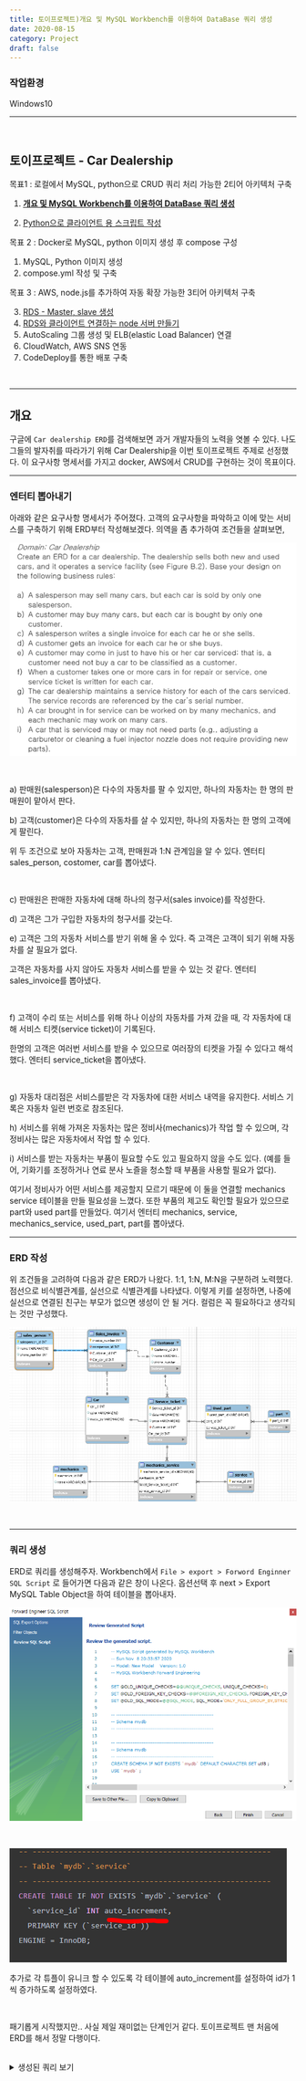 ```yaml
---
title: 토이프로젝트)개요 및 MySQL Workbench를 이용하여 DataBase 쿼리 생성
date: 2020-08-15
category: Project
draft: false
---
```


### 작업환경

Windows10

---

<br/>

## 토이프로젝트 - Car Dealership

목표1 : 로컬에서 MySQL, python으로 CRUD 쿼리 처리 가능한 2티어 아키텍처 구축

1. **[<u>개요 및 MySQL Workbench를 이용하여 DataBase 쿼리 생성</u>](https://jeonghoon.netlify.app/Project/miniproject/mini_query/)**

2. [Python으로 클라이언트 용  스크립트 작성](https://jeonghoon.netlify.app/Project/miniproject/mini_python/)

목표 2 : Docker로 MySQL, python 이미지 생성 후 compose 구성

1. MySQL, Python 이미지 생성
2. compose.yml 작성 및 구축

목표 3 : AWS, node.js를 추가하여 자동 확장 가능한 3티어 아키텍처 구축

3. [RDS - Master, slave 생성](https://jeonghoon.netlify.app/Project/miniproject/mini_rds/)
4. [RDS와 클라이언트 연결하는 node 서버 만들기](https://jeonghoon.netlify.app/Project/miniproject/mini_node/)
5. AutoScaling 그룹 생성 및 ELB(elastic Load Balancer) 연결
6. CloudWatch, AWS SNS 연동
7. CodeDeploy를 통한 배포 구축

<br/>

---

## 개요

구글에 `Car dealership ERD`를 검색해보면 과거 개발자들의 노력을 엿볼 수 있다. 나도 그들의 발자취를 따라가기 위해 Car Dealership을 이번 토이프로젝트 주제로 선정했다. 이 요구사항 명세서를 가지고 docker, AWS에서 CRUD를 구현하는 것이 목표이다.

---

### 엔터티 뽑아내기

아래와 같은 요구사항 명세서가 주어졌다. 고객의 요구사항을 파악하고 이에 맞는 서비스를 구축하기 위해 ERD부터 작성해보겠다. 의역을 좀 추가하여 조건들을 살펴보면,

![image-20201108193415445](mini_query.assets/image-20201108193415445.png)

<br/>

a) 판매원(salesperson)은 다수의 자동차를 팔 수 있지만, 하나의 자동차는 한 명의 판매원이 맡아서 판다.

b) 고객(customer)은 다수의 자동차를 살 수 있지만, 하나의 자동차는 한 명의 고객에게 팔린다.

위 두 조건으로 보아 자동차는 고객, 판매원과 1:N 관계임을 알 수 있다. 엔터티 sales_person, costomer, car를 뽑아냈다.

<br/>

c) 판매원은 판매한 자동차에 대해 하나의 청구서(sales invoice)를 작성한다.

d) 고객은 그가 구입한 자동차의 청구서를 갖는다.

e) 고객은 그의 자동차 서비스를 받기 위해 올 수 있다. 즉 고객은  고객이 되기 위해 자동차를 살 필요가 없다.

고객은 자동차를 사지 않아도 자동차 서비스를 받을 수 있는 것 같다. 엔터티 sales_invoice를 뽑아냈다.

<br/>

f) 고객이 수리 또는 서비스를 위해 하나 이상의 자동차를 가져 갔을 때, 각 자동차에 대해 서비스 티켓(service ticket)이 기록된다.

한명의 고객은 여러번 서비스를 받을 수 있으므로 여러장의 티켓을 가질 수 있다고 해석했다. 엔터티 service_ticket을 뽑아냈다.

<br/>

g) 자동차 대리점은 서비스를받은 각 자동차에 대한 서비스 내역을 유지한다. 서비스 기록은 자동차 일련 번호로 참조된다.

h) 서비스를 위해 가져온 자동차는 많은 정비사(mechanics)가 작업 할 수 있으며, 각 정비사는 많은 자동차에서 작업 할 수 있다.

i) 서비스를 받는 자동차는 부품이 필요할 수도 있고 필요하지 않을 수도 있다. (예를 들어, 기화기를 조정하거나 연료 분사 노즐을 청소할 때 부품을 사용할 필요가 없다).

여기서 정비사가 어떤 서비스를 제공할지 모르기 때문에 이 둘을 연결할 mechanics service 테이블을 만들 필요성을 느꼈다. 또한 부품의 제고도 확인할 필요가 있으므로 part와 used part를 만들었다. 여기서 엔터티 mechanics, service, mechanics_service, used_part, part를 뽑아냈다.

---

### ERD 작성

위 조건들을 고려하여 다음과 같은 ERD가 나왔다. 1:1, 1:N, M:N을 구분하려 노력했다. 점선으로 비식별관계를, 실선으로 식별관계를 나타냈다. 이렇게 키를 설정하면, 나중에 실선으로 연결된 친구는 부모가 없으면 생성이 안 될 거다. 컬럼은 꼭 필요하다고 생각되는 것만 구성했다.

![image-20201108202419085](mini_query.assets/image-20201108202419085.png)

<br/>

---

### 쿼리 생성

ERD로 쿼리를 생성해주자. Workbench에서 `File > export > Forword Enginner SQL Script` 로 들어가면 다음과 같은 창이 나온다. 옵션선택 후 next > Export MySQL Table Object을 하여 테이블을 뽑아내자.

![image-20201108203420451](mini_query.assets/image-20201108203420451.png)

<br/>

![image-20201108230333876](mini_query.assets/image-20201108230333876.png)

추가로 각 튜플이 유니크 할 수 있도록 각 테이블에 auto_increment를 설정하여 id가 1씩 증가하도록 설정하였다.

<br/>

패기롭게 시작했지만.. 사실 제일 재미없는 단계인거 같다. 토이프로젝트 맨 처음에 ERD를 해서 정말 다행이다.

<br/>

<details> <summary>생성된 쿼리 보기</summary> <div markdown="1">

```sql
-- MySQL Workbench Forward Engineering

SET @OLD_UNIQUE_CHECKS=@@UNIQUE_CHECKS, UNIQUE_CHECKS=0;
SET @OLD_FOREIGN_KEY_CHECKS=@@FOREIGN_KEY_CHECKS, FOREIGN_KEY_CHECKS=0;
SET @OLD_SQL_MODE=@@SQL_MODE, SQL_MODE='ONLY_FULL_GROUP_BY,STRICT_TRANS_TABLES,NO_ZERO_IN_DATE,NO_ZERO_DATE,ERROR_FOR_DIVISION_BY_ZERO,NO_ENGINE_SUBSTITUTION';

-- -----------------------------------------------------
-- Schema mydb
-- -----------------------------------------------------

-- -----------------------------------------------------
-- Schema mydb
-- -----------------------------------------------------
CREATE SCHEMA IF NOT EXISTS `mydb` DEFAULT CHARACTER SET utf8 ;
USE `mydb` ;

-- -----------------------------------------------------
-- Table `mydb`.`sales_person`
-- -----------------------------------------------------
CREATE TABLE IF NOT EXISTS `mydb`.`sales_person` (
  `sales_id` INT auto_increment,
  `sales_name` VARCHAR(45) NULL,
  `sales_phone`  VARCHAR(45) NULL,
  PRIMARY KEY (`sales_id`))
ENGINE = InnoDB;


-- -----------------------------------------------------
-- Table `mydb`.`Car`
-- -----------------------------------------------------
CREATE TABLE IF NOT EXISTS `mydb`.`Car` (
  `car_id` INT auto_increment,
  `car_name` varchar(50),
  `color` VARCHAR(45) NULL,
  `made_by` VARCHAR(45) NULL,
  `sales` varchar(50) default 'onSale',
  PRIMARY KEY (`car_id`))
ENGINE = InnoDB;


-- -----------------------------------------------------
-- Table `mydb`.`Customer`
-- -----------------------------------------------------
CREATE TABLE IF NOT EXISTS `mydb`.`Customer` (
  `cust_id` INT auto_increment,
  `cust_name` VARCHAR(45) NULL,
  `cust_phone` VARCHAR(45) NULL,
  `cust_birth` int NULL,
  PRIMARY KEY (`cust_id`))
ENGINE = InnoDB;


-- -----------------------------------------------------
-- Table `mydb`.`Sales_invoice`
-- -----------------------------------------------------
CREATE TABLE IF NOT EXISTS `mydb`.`Sales_invoice` (
  `invoice_number` INT auto_increment,
  `sales_id` INT NOT NULL,
  `cust_id` INT NOT NULL,
  `car_id` INT NOT NULL,
  PRIMARY KEY (`invoice_number`),
  INDEX `fk_Sales_invoice_sales_person1_idx` (`sales_id` ASC) ,
  INDEX `fk_Sales_invoice_Customer1_idx` (`cust_id` ASC) ,
  INDEX `fk_Sales_invoice_Car1_idx` (`car_id` ASC) ,
  CONSTRAINT `fk_Sales_invoice_sales_person1`
    FOREIGN KEY (`sales_id`)
    REFERENCES `mydb`.`sales_person` (`sales_id`)
    ON DELETE NO ACTION
    ON UPDATE NO ACTION,
  CONSTRAINT `fk_Sales_invoice_Customer1`
    FOREIGN KEY (`cust_id`)
    REFERENCES `mydb`.`Customer` (`cust_id`)
    ON DELETE NO ACTION
    ON UPDATE NO ACTION,
  CONSTRAINT `fk_Sales_invoice_Car1`
    FOREIGN KEY (`car_id`)
    REFERENCES `mydb`.`Car` (`car_id`)
    ON DELETE NO ACTION
    ON UPDATE NO ACTION)
ENGINE = InnoDB;


-- -----------------------------------------------------
-- Table `mydb`.`Service_ticket`
-- -----------------------------------------------------
CREATE TABLE IF NOT EXISTS `mydb`.`Service_ticket` (
  `Service_ticket_id` INT auto_increment,
  `price` VARCHAR(45) NULL,
  `cust_id` INT NOT NULL,
  `car_id` INT NOT NULL,
  PRIMARY KEY (`Service_ticket_id`, `car_id`),
  INDEX `fk_Service_ticket_Customer1_idx` (`cust_id` ASC) ,
  INDEX `fk_Service_ticket_Car1_idx` (`car_id` ASC) ,
  CONSTRAINT `fk_Service_ticket_Customer1`
    FOREIGN KEY (`cust_id`)
    REFERENCES `mydb`.`Customer` (`cust_id`)
    ON DELETE NO ACTION
    ON UPDATE NO ACTION,
  CONSTRAINT `fk_Service_ticket_Car1`
    FOREIGN KEY (`car_id`)
    REFERENCES `mydb`.`Car` (`car_id`)
    ON DELETE NO ACTION
    ON UPDATE NO ACTION)
ENGINE = InnoDB;


-- -----------------------------------------------------
-- Table `mydb`.`mechanics`
-- -----------------------------------------------------
CREATE TABLE IF NOT EXISTS `mydb`.`mechanics` (
  `mechanic_id` varchar(45) not null,
  `mechanic_name` VARCHAR(45) NULL,
  `MON` VARCHAR(45) NULL,
  `TUE` VARCHAR(45) NULL,
  `WED` VARCHAR(45) NULL,
  `THU` VARCHAR(45) NULL,
  `FRI` VARCHAR(45) NULL,
  PRIMARY KEY (`mechanic_id`))
ENGINE = InnoDB;


-- -----------------------------------------------------
-- Table `mydb`.`part`
-- -----------------------------------------------------
CREATE TABLE IF NOT EXISTS `mydb`.`part` (
  `part_id` INT auto_increment,
  PRIMARY KEY (`part_id`))
ENGINE = InnoDB;


-- -----------------------------------------------------
-- Table `mydb`.`Used_part`
-- -----------------------------------------------------
CREATE TABLE IF NOT EXISTS `mydb`.`Used_part` (
  `used_part_id`int auto_increment,
  `part_id` INT NOT NULL,
  `Service_ticket_id` INT NOT NULL,
  PRIMARY KEY (`used_part_id`, `part_id`, `Service_ticket_id`),
  INDEX `fk_part_has_Service_ticket_Service_ticket1_idx` (`Service_ticket_id` ASC) ,
  INDEX `fk_part_has_Service_ticket_part1_idx` (`part_id` ASC) ,
  CONSTRAINT `fk_part_has_Service_ticket_part1`
    FOREIGN KEY (`part_id`)
    REFERENCES `mydb`.`part` (`part_id`)
    ON DELETE NO ACTION
    ON UPDATE NO ACTION,
  CONSTRAINT `fk_part_has_Service_ticket_Service_ticket1`
    FOREIGN KEY (`Service_ticket_id`)
    REFERENCES `mydb`.`Service_ticket` (`Service_ticket_id`)
    ON DELETE NO ACTION
    ON UPDATE NO ACTION)
ENGINE = InnoDB;


-- -----------------------------------------------------
-- Table `mydb`.`service`
-- -----------------------------------------------------
CREATE TABLE IF NOT EXISTS `mydb`.`service` (
  `service_id` INT auto_increment,
  PRIMARY KEY (`service_id`))
ENGINE = InnoDB;


-- -----------------------------------------------------
-- Table `mydb`.`mechanics_service`
-- -----------------------------------------------------
CREATE TABLE IF NOT EXISTS `mydb`.`mechanics_service` (
  `mechanics_service_id` int auto_increment,
  `mechanic_id` varchar(45) not null,
  `ticket_Service_ticket_id` INT NOT NULL,
  `service_service_id` INT NOT NULL,
  PRIMARY KEY (`mechanics_service_id`, `mechanic_id`, `ticket_Service_ticket_id`, `service_service_id`),
  INDEX `fk_mechanics_has_Service_ticket_Service_ticket1_idx` (`ticket_Service_ticket_id` ASC) ,
  INDEX `fk_mechanics_has_Service_ticket_mechanics1_idx` (`mechanic_id` ASC) ,
  INDEX `fk_mechanics(1)_service1_idx` (`service_service_id` ASC) ,
  CONSTRAINT `fk_mechanics_has_Service_ticket_mechanics1`
    FOREIGN KEY (`mechanic_id`)
    REFERENCES `mydb`.`mechanics` (`mechanic_id`)
    ON DELETE NO ACTION
    ON UPDATE NO ACTION,
  CONSTRAINT `fk_mechanics_has_Service_ticket_Service_ticket1`
    FOREIGN KEY (`ticket_Service_ticket_id`)
    REFERENCES `mydb`.`Service_ticket` (`Service_ticket_id`)
    ON DELETE NO ACTION
    ON UPDATE NO ACTION,
  CONSTRAINT `fk_mechanics(1)_service1`
    FOREIGN KEY (`service_service_id`)
    REFERENCES `mydb`.`service` (`service_id`)
    ON DELETE NO ACTION
    ON UPDATE NO ACTION)
ENGINE = InnoDB;


SET SQL_MODE=@OLD_SQL_MODE;
SET FOREIGN_KEY_CHECKS=@OLD_FOREIGN_KEY_CHECKS;
SET UNIQUE_CHECKS=@OLD_UNIQUE_CHECKS;
```

</div> </details>